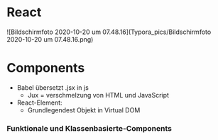 

# React



![Bildschirmfoto 2020-10-20 um 07.48.16](Typora_pics/Bildschirmfoto 2020-10-20 um 07.48.16.png)



# Components

- Babel übersetzt .jsx in js
  - Jux = verschmelzung von HTML und JavaScript
- React-Element:
  - Grundlegendest Objekt in Virtual DOM

### Funktionale und Klassenbasierte-Components

